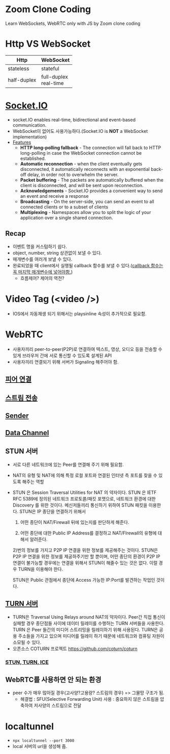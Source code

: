 # Zoom Clone Coding

Learn WebSockets, WebRTC only with JS by Zoom clone coding

# Http VS WebSocket

| Http        | WebSocket                  |
| ----------- | -------------------------- |
| stateless   | stateful                   |
| half-duplex | full-duplex <br> real-time |

# [Socket.IO](https://socket.io/docs)

- socket.IO enables real-time, bidirectional and event-based communication.
- WebSocket이 없어도 사용가능하다.(Socket.IO is **NOT** a WebSocket implementation)
- [Features](https://socket.io/docs/#features)
  - **HTTP long-polling fallback** - The connection will fall back to HTTP long-polling in case the WebSocket connection cannot be established.
  - **Automatic reconnection** - when the client eventually gets disconnected, it automatically reconnects with an exponential back-off delay, in order not to overwhelm the server.
  - **Packet buffering** - The packets are automatically buffered when the client is disconnected, and will be sent upon reconnection.
  - **Acknowledgements** - Socket.IO provides a convenient way to send an event and receive a response
  - **Broadcasting** - On the server-side, you can send an event to all connected clients or to a subset of clients
  - **Multiplexing** - Namespaces allow you to split the logic of your application over a single shared connection.

## Recap

- 이벤트 명을 커스텀하기 쉽다.
- object, number, string 상관없이 보낼 수 있다.
- 매개변수를 여러개 보낼 수 있다.
- 완료되었을 때 client에서 실행될 callback 함수를 보낼 수 있다.(<U>callback 함수는 꼭 마지막 매개변수에 넣어야함.</U>)
  - 흐름제어? 제어의 역전?

# Video Tag (\<video />)

- IOS에서 자동재생 되기 위해서는 playsinline 속성이 추가적으로 필요함.

# WebRTC

- 사용자끼리 peer-to-peer(P2P)로 연결하여 텍스트, 영상, 오디오 등을 전송할 수 있게 브라우저 간에 서로 통신할 수 있도록 설계된 API
- 사용자끼리 연결되기 위해 서버가 Signaling 해주어야 함.

## [피어 연결](https://webrtc.org/getting-started/peer-connections?hl=ko)

## [스트림 전송](https://webrtc.org/getting-started/remote-streams?hl=ko)

## [Sender](https://developer.mozilla.org/en-US/docs/Web/API/RTCRtpSender)

## [Data Channel](https://webrtc.org/getting-started/data-channels?hl=ko)

## STUN 서버

- 서로 다른 네트워크에 있는 Peer를 연결해 주기 위해 필요함.
- NAT의 유형 및 NAT에 의해 특정 로컬 포트와 연결된 인터넷 측 포트를 찾을 수 있도록 해주는 역할

- STUN 은 Session Traversal Utilities for NAT 의 약자이다. STUN 은 IETF RFC 5389에 정의된 네트워크 프로토콜/패킷 포맷으로, 네트워크 환경에 대한 Discovery 를 위한 것이다. 메신저들끼리 통신하기 위하여 STUN 패킷을 이용한다. STUN은 IP 종단을 연결하기 위해서

  1.  어떤 종단이 NAT/Firewall 뒤에 있는지를 판단하게 해준다.

  2.  어떤 종단에 대한 Public IP Address를 결정하고 NAT/FIrewall의 유형에 대해서 알려준다.

  2)번의 정보를 가지고 P2P IP 연결을 위한 정보를 제공해주는 것이다. STUN은 P2P IP 연결을 위한 정보를 제공하주기만 할 뿐이며, 어떤 종단의 환경이 P2P IP 연결이 불가능할 경우에는 연결을 위해서 STUN이 해줄수 있는 것은 없다. 이럴 경우 TURN을 이용해야 한다.

  STUN은 Public 관점에서 종단에 Access 가능한 IP:Port를 발견하는 작업인 것이다.

## [TURN 서버](https://webrtc.org/getting-started/turn-server?hl=ko)

- TURN은 Traversal Using Relays around NAT의 약자이다. Peer간 직접 통신이 실패할 경우 종단점들 사이에 데이터 릴레이를 수행하는 TURN 서버들을 사용한다. TURN 은 Peer 들간의 미디어 스트리밍을 릴레이하기 위해 사용된다. TURN은 공용 주소들을 가지고 있으며 미디어를 릴레이 하기 때문에 네트워크와 컴퓨팅 자원이 소모될 수 있다.
- 오픈소스 COTURN 프로젝트 https://github.com/coturn/coturn

### [STUN, TURN, ICE](https://alnova2.tistory.com/1110)

## WebRTC를 사용하면 안 되는 환경

- peer 수가 매우 많아질 경우(고사양?고용량? 스트림의 경우) => 그물망 구조가 됨.
  - 해결법 : SFU(Selective Forwarding Unit) 사용 : 중요하지 않은 스트림을 압축하여 저사양의 스트림으로 전달

# localtunnel

- `npx localtunnel --port 3000`
- local 서버의 url을 생성해 줌.
